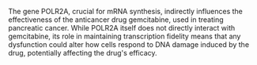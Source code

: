 The gene POLR2A, crucial for mRNA synthesis, indirectly influences the effectiveness of the anticancer drug gemcitabine, used in treating pancreatic cancer. While POLR2A itself does not directly interact with gemcitabine, its role in maintaining transcription fidelity means that any dysfunction could alter how cells respond to DNA damage induced by the drug, potentially affecting the drug's efficacy.